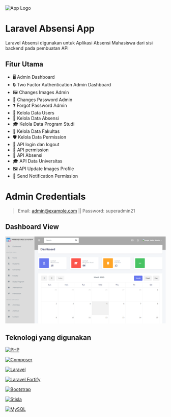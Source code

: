 <picture>
    <source srcset="public/img/attendances-icon.png"  
            media="(prefers-color-scheme: dark)">
    <img src="public/images/logo-dark.png" alt="App Logo">
</picture>

# Laravel Absensi App

Laravel Absensi digunakan untuk Aplikasi Absensi Mahasiswa dari sisi backend pada pembuatan API

## Fitur Utama

-   🖥️ Admin Dashboard
-   🔒 Two Factor Authentication Admin Dashboard
-   🖼️ Changes Images Admin
-   🔑 Changes Password Admin
-   ❓ Forgot Password Admin
-   👥 Kelola Data Users
-   📅 Kelola Data Absensi
-   🎓 Kelola Data Program Studi
-   🏢 Kelola Data Fakultas
-   🛡️ Kelola Data Permission
-   🔐 API login dan logout
-   🔑 API permission
-   📅 API Absensi
-   🎓 API Data Universitas
-   🖼️ API Update Images Profile
-   📩 Send Notification Permission

# Admin Credentials

> Email: admin@example.com || Password: superadmin21

## Dashboard View

![Triangle POS](public/img/ss_dashboard.png)

## Teknologi yang digunakan

[![PHP](https://img.shields.io/badge/PHP-777BB4?style=for-the-badge&logo=php&logoColor=white)](https://www.php.net/)

[![Composer](https://img.shields.io/badge/Composer-885630?style=for-the-badge&logo=composer&logoColor=white)](https://getcomposer.org/)

[![Laravel](https://img.shields.io/badge/Laravel-FF2D20?style=for-the-badge&logo=laravel&logoColor=white)](https://laravel.com/)

[![Laravel Fortify](https://img.shields.io/badge/Laravel_Fortify-FF2D20?style=for-the-badge&logo=laravel&logoColor=white)](https://laravel.com/docs/11.x/fortify)

[![Bootstrap](https://img.shields.io/badge/Bootstrap-563D7C?style=for-the-badge&logo=bootstrap&logoColor=white)](https://getbootstrap.com/)

[![Stisla](https://img.shields.io/badge/Stisla-0095E8?style=for-the-badge&logoColor=white)](https://getstisla.com/)

[![MySQL](https://img.shields.io/badge/MySQL-4479A1?style=for-the-badge&logo=mysql&logoColor=white)](https://www.mysql.com/)
